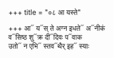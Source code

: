+++
title = "०८ आ यस्ते"

+++
आ᳓ य᳓स् ते अग्न इधते᳓ अ᳓नीकं  
व᳓सिष्ठ शु᳓क्र दी᳓दिवः प᳓वाक  
उतो᳓ न एभि᳓ स्तव᳓थैर् इह᳓ स्याः
